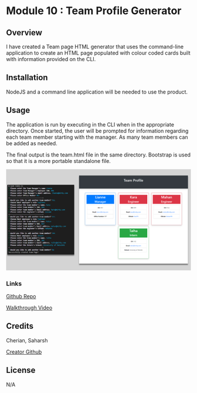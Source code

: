 #  Module 10 : Team Profile Generator

## Overview

I have created a Team page HTML generator that uses the command-line application to create an HTML page populated with colour coded cards built with information provided on the CLI.

## Installation

NodeJS and a command line application will be needed to use the product.

## Usage

The application is run by executing <node index.js> in the CLI when in the appropriate directory.
Once started, the user will be prompted for information regarding each team member starting with the manager.
As many team members can be added as needed.

The final output is the team.html file in the same directory. Bootstrap is used so that it is a more portable standalone file.

![Screenshot of CLI work and HTML result](./assets/images/screenshot.jpg "Team Profile Generator")

### Links

 [Github Repo](https://github.com/sashdc/Team-Profile-Generator-Node)
 
 [Walkthrough Video](https://drive.google.com/file/d/13uRr5rhECB3i4q0DHX2-naE-lwqJImal/view)

 ## Credits

Cherian, Saharsh

[Creator Github](https://github.com/sashdc)

## License

N/A